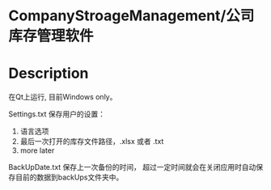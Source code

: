 # CompanyStroageManagement/公司库存管理软件
# Description
在Qt上运行, 目前Windows only。

Settings.txt 保存用户的设置：
1. 语言选项
2. 最后一次打开的库存文件路径，.xlsx 或者 .txt
3. more later

BackUpDate.txt 保存上一次备份的时间， 超过一定时间就会在关闭应用时自动保存目前的数据到backUps文件夹中。
